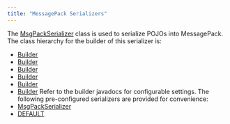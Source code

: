 ```yaml
---
title: "MessagePack Serializers"
---
```


The [MsgPackSerializer](../apidocs/org/apache/juneau/msgpack/MsgPackSerializer.html) class is used to serialize POJOs into MessagePack.
The class hierarchy for the builder of this serializer is:
- [Builder](../apidocs/org/apache/juneau/Context/Builder.html)
- [Builder](../apidocs/org/apache/juneau/BeanContextable/Builder.html)
- [Builder](../apidocs/org/apache/juneau/BeanTraverseContext/Builder.html)
- [Builder](../apidocs/org/apache/juneau/serializer/Serializer/Builder.html)
- [Builder](../apidocs/org/apache/juneau/serializer/OutputStreamSerializer/Builder.html)
- [Builder](../apidocs/org/apache/juneau/msgpack/MsgPackSerializer/Builder.html)
Refer to the builder javadocs for configurable settings.
The following pre-configured serializers are provided for convenience:
- [MsgPackSerializer](../apidocs/org/apache/juneau/msgpack/MsgPackSerializer.html)
- [DEFAULT](../apidocs/org/apache/juneau/msgpack/MsgPackSerializer.html#DEFAULT)